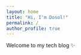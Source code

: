 ```yaml
---
layout: home
title: "Hi, I'm Dosol!"
permalink: /
author_profile: true
---
```


Welcome to my tech blog ✨  


